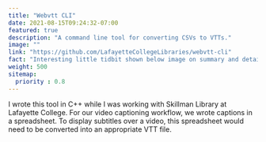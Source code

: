 ```yaml
---
title: "Webvtt CLI"
date: 2021-08-15T09:24:32-07:00
featured: true
description: "A command line tool for converting CSVs to VTTs."
image: ""
link: "https://github.com/LafayetteCollegeLibraries/webvtt-cli"
fact: "Interesting little tidbit shown below image on summary and detail page"
weight: 500
sitemap:
  priority : 0.8
---
```


I wrote this tool in C++ while I was working with Skillman Library at Lafayette College. For our video captioning workflow, we wrote captions in a spreadsheet. To display subtitles over a video, this spreadsheet would need to be converted into an appropriate VTT file. 